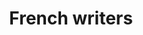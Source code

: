 ---
title: French writers
layout: category
permalink: /categories/french-writers/
taxonomy: french-writers
entries_layout: grid
---